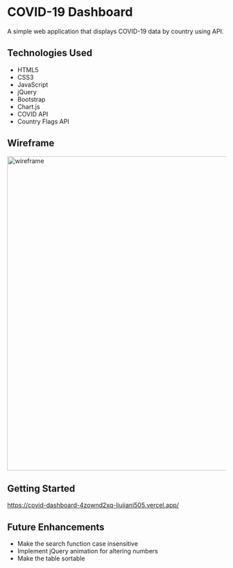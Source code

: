 
# COVID-19 Dashboard

 A simple web application that displays COVID-19 data by country using API.

 ## Technologies Used

- HTML5
- CSS3
- JavaScript
- jQuery
- Bootstrap
- Chart.js
- COVID API
- Country Flags API


## Wireframe
<img width="725" alt="wireframe" src="https://user-images.githubusercontent.com/64924326/131761342-5a51713c-d1ae-49f1-b282-b6cc877111ff.png">

## Getting Started
https://covid-dashboard-4zownd2xq-liujiani505.vercel.app/

## Future Enhancements
- Make the search function case insensitive
- Implement jQuery animation for altering numbers
- Make the table sortable

